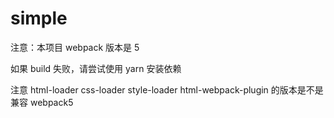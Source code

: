 # simple

注意：本项目 webpack 版本是 5

如果 build 失败，请尝试使用 yarn 安装依赖

注意 html-loader css-loader style-loader html-webpack-plugin 的版本是不是兼容 webpack5
